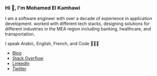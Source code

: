 ### Hi :wave:, I'm Mohamed El Kamhawi

I am a software engineer with over a decade of experience in application development. worked with different tech stacks, designing solutions for different industries in the MEA region including banking, healthcare, and transportation.

I speak Arabic, English, French, and Code 👨🏼‍💻

- [Blog](https://kamhawinotes.com/)
- [Stack Overflow](https://stackoverflow.com/story/mkamhawi)
- [LinkedIn](https://www.linkedin.com/in/mkamhawi/)
- [Twitter](https://twitter.com/mkamhawi)